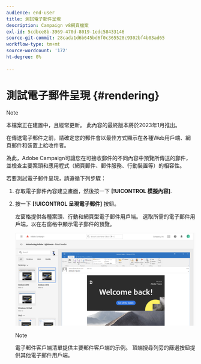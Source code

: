 ```yaml
---
audience: end-user
title: 測試電子郵件呈現
description: Campaign v8網頁檔案
exl-id: 5cdbce8b-3969-470d-8019-1edc58433146
source-git-commit: 28cada1d6b645bd6f0c365528c9302bf4b03ad65
workflow-type: tm+mt
source-wordcount: '172'
ht-degree: 0%

---
```


# 測試電子郵件呈現 {#rendering}

>[!NOTE]
>
>本檔案正在建置中，且經常更新。 此內容的最終版本將於2023年1月推出。

在傳送電子郵件之前，請確定您的郵件會以最佳方式顯示在各種Web用戶端、網頁郵件和裝置上給收件者。

為此，Adobe Campaign可讓您在可接收郵件的不同內容中預覽所傳送的郵件，並檢查主要案頭和應用程式（網頁郵件、郵件服務、行動裝置等）的相容性。

若要測試電子郵件呈現，請遵循下列步驟：

1. 存取電子郵件內容建立畫面，然後按一下 **[!UICONTROL 模擬內容]**.

1. 按一下 **[!UICONTROL 呈現電子郵件]** 按鈕。

   左窗格提供各種案頭、行動和網頁型電子郵件用戶端。 選取所需的電子郵件用戶端，以在右窗格中顯示電子郵件的預覽。

   ![](assets/render-context.png)

   >[!NOTE]
   >
   >電子郵件客戶端清單提供主要郵件客戶端的示例。 頂端搜尋列旁的篩選按鈕提供其他電子郵件用戶端。
